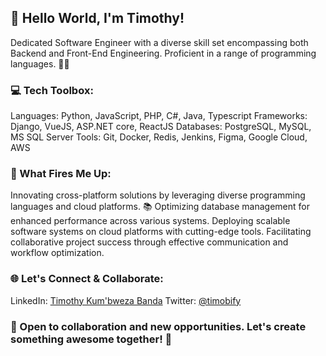## 👋 Hello World, I'm Timothy!

Dedicated Software Engineer with a diverse skill set encompassing both Backend and Front-End Engineering. Proficient in a range of programming languages. 🌈✨

### 💻 Tech Toolbox:
Languages: Python, JavaScript, PHP, C#, Java, Typescript
Frameworks: Django, VueJS, ASP.NET core, ReactJS
Databases: PostgreSQL, MySQL, MS SQL Server
Tools: Git, Docker, Redis, Jenkins, Figma, Google Cloud, AWS

### 🚀 What Fires Me Up:
Innovating cross-platform solutions by leveraging diverse programming languages and cloud platforms. 📚
Optimizing database management for enhanced performance across various systems.
Deploying scalable software systems on cloud platforms with cutting-edge tools.
Facilitating collaborative project success through effective communication and workflow optimization.

### 🌐 Let's Connect & Collaborate:
LinkedIn: [Timothy Kum'bweza Banda](https://mw.linkedin.com/in/timothy-kum-bweza-banda-702786115)
Twitter: [@timobify](https://twitter.com/timobify)

### 🤝 Open to collaboration and new opportunities. Let's create something awesome together! 🚀
